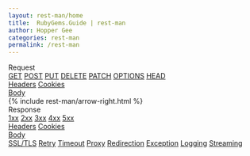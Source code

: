 ```yaml
---
layout: rest-man/home
title:  RubyGems.Guide | rest-man
author: Hopper Gee
categories: rest-man
permalink: /rest-man
---
```


<div class="main-section">
  <div class="request-box-wrapper">
    <div class="request-box">
      <a class="request">Request</a>
      <div class="request-actions">
        <a href="/rest-man/request/get" class="request-action">GET</a>
        <a href="/rest-man/request/post" class="request-action">POST</a>
        <a href="/rest-man/request/put" class="request-action">PUT</a>
        <a href="/rest-man/request/delete" class="request-action">DELETE</a>
        <a href="/rest-man/request/patch" class="request-action">PATCH</a>
        <a href="/rest-man/request/options" class="request-action">OPTIONS</a>
        <a href="/rest-man/request/head" class="request-action">HEAD</a>
      </div>
      <div class="relative">
        <a href="/rest-man/request/headers" class="request-headers">Headers</a>
        <a href="/rest-man/request/cookies" class="request-cookies">Cookies</a>
      </div>
      <a href="/rest-man/request/body" class="request-body">Body</a>
    </div>
  </div>

  <div class="arrow">
    {% include rest-man/arrow-right.html %}
  </div>

  <div class="response-box-wrapper">
    <div class="response-box">
      <a class="response">
        Response
      </a>
      <div class="response-statuses">
        <a href="/rest-man/response/1xx" class="response-status">1xx</a>
        <a href="/rest-man/response/2xx" class="response-status">2xx</a>
        <a href="/rest-man/response/3xx" class="response-status">3xx</a>
        <a href="/rest-man/response/4xx" class="response-status">4xx</a>
        <a href="/rest-man/response/5xx" class="response-status">5xx</a>
      </div>
      <div class="relative">
        <a href="/rest-man/response/headers" class="response-headers">Headers</a>
        <a href="/rest-man/response/cookies" class="response-cookies">Cookies</a>
      </div>
      <a href="/rest-man/response/body" class="response-body">Body</a>
    </div>
  </div>
</div>

<div class="advance-section">
  <div class="advance-box">
    <a href="/rest-man/advance/ssl-tls" >SSL/TLS</a>
    <a href="/rest-man/advance/retry" >Retry</a>
    <a href="/rest-man/advance/timeout" >Timeout</a>
    <a href="/rest-man/advance/proxy" >Proxy</a>
    <a href="/rest-man/advance/redirection" >Redirection</a>
    <a href="/rest-man/advance/exception" >Exception</a>
    <a href="/rest-man/advance/logging" >Logging</a>
    <a href="/rest-man/advance/streaming" >Streaming</a>
  </div>
</div>